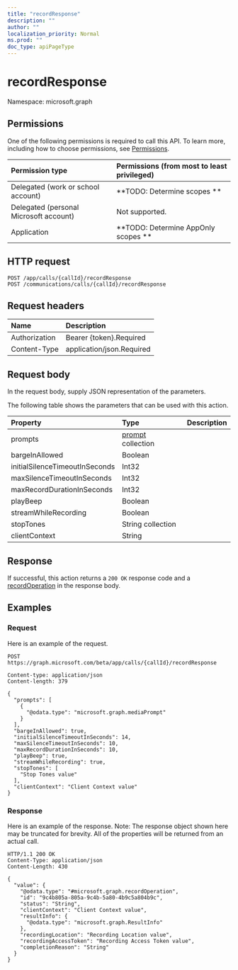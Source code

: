 ```yaml
---
title: "recordResponse"
description: ""
author: ""
localization_priority: Normal
ms.prod: ""
doc_type: apiPageType
---
```


# recordResponse

Namespace: microsoft.graph



## Permissions
One of the following permissions is required to call this API. To learn more, including how to choose permissions, see [Permissions](/concepts/permissions-reference.md).

|Permission type|Permissions (from most to least privileged)|
|:---|:---|
|Delegated (work or school account)|**TODO: Determine scopes **|
|Delegated (personal Microsoft account)|Not supported.|
|Application|**TODO: Determine AppOnly scopes **|

## HTTP request
<!-- {
  "blockType": "ignored"
}
-->
``` http
POST /app/calls/{callId}/recordResponse
POST /communications/calls/{callId}/recordResponse
```

## Request headers
|Name|Description|
|:---|:---|
|Authorization|Bearer {token}.Required|
|Content-Type|application/json.Required|

## Request body
In the request body, supply JSON representation of the parameters.

The following table shows the parameters that can be used with this action.

|Property|Type|Description|
|:---|:---|:---|
|prompts|[prompt](../resources/prompt.md) collection||
|bargeInAllowed|Boolean||
|initialSilenceTimeoutInSeconds|Int32||
|maxSilenceTimeoutInSeconds|Int32||
|maxRecordDurationInSeconds|Int32||
|playBeep|Boolean||
|streamWhileRecording|Boolean||
|stopTones|String collection||
|clientContext|String||



## Response
If successful, this action returns a `200 OK` response code and a [recordOperation](../resources/recordoperation.md) in the response body.

## Examples

### Request
Here is an example of the request.
<!-- {
  "blockType": "request",
  "name": "call_recordresponse"
}
-->
``` http
POST https://graph.microsoft.com/beta/app/calls/{callId}/recordResponse

Content-type: application/json
Content-length: 379

{
  "prompts": [
    {
      "@odata.type": "microsoft.graph.mediaPrompt"
    }
  ],
  "bargeInAllowed": true,
  "initialSilenceTimeoutInSeconds": 14,
  "maxSilenceTimeoutInSeconds": 10,
  "maxRecordDurationInSeconds": 10,
  "playBeep": true,
  "streamWhileRecording": true,
  "stopTones": [
    "Stop Tones value"
  ],
  "clientContext": "Client Context value"
}
```

### Response
Here is an example of the response. Note: The response object shown here may be truncated for brevity. All of the properties will be returned from an actual call.
<!-- {
  "blockType": "response",
  "truncated": true,
  "@odata.type": "microsoft.graph.recordoperation"
}
-->
``` http
HTTP/1.1 200 OK
Content-Type: application/json
Content-Length: 430

{
  "value": {
    "@odata.type": "#microsoft.graph.recordOperation",
    "id": "9c4b805a-805a-9c4b-5a80-4b9c5a804b9c",
    "status": "String",
    "clientContext": "Client Context value",
    "resultInfo": {
      "@odata.type": "microsoft.graph.ResultInfo"
    },
    "recordingLocation": "Recording Location value",
    "recordingAccessToken": "Recording Access Token value",
    "completionReason": "String"
  }
}
```

